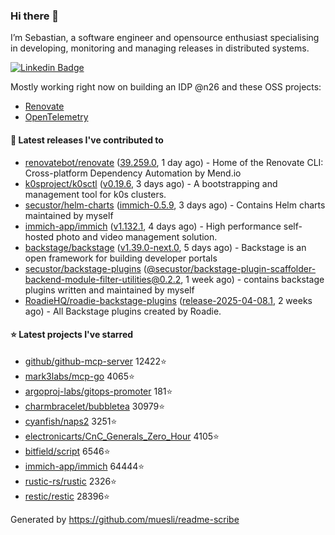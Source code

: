 ### Hi there 👋

I’m Sebastian, a software engineer and opensource enthusiast specialising in developing, monitoring and managing releases in distributed systems.    

[![Linkedin Badge](https://img.shields.io/badge/-LinkedIn-blue?style=flat&logo=Linkedin&logoColor=white&link=https://www.linkedin.com/in/sebastian-poxhofer/)](https://www.linkedin.com/in/sebastian-poxhofer/)

Mostly working right now on building an IDP @n26 and these OSS projects:
- [Renovate](https://github.com/renovatebot/renovate)
- [OpenTelemetry](https://github.com/open-telemetry)



#### 🚀 Latest releases I've contributed to

- [renovatebot/renovate](https://github.com/renovatebot/renovate) ([39.259.0](https://github.com/renovatebot/renovate/releases/tag/39.259.0), 1 day ago) - Home of the Renovate CLI: Cross-platform Dependency Automation by Mend.io
- [k0sproject/k0sctl](https://github.com/k0sproject/k0sctl) ([v0.19.6](https://github.com/k0sproject/k0sctl/releases/tag/v0.19.6), 3 days ago) - A bootstrapping and management tool for k0s clusters.
- [secustor/helm-charts](https://github.com/secustor/helm-charts) ([immich-0.5.9](https://github.com/secustor/helm-charts/releases/tag/immich-0.5.9), 3 days ago) - Contains Helm charts maintained by myself
- [immich-app/immich](https://github.com/immich-app/immich) ([v1.132.1](https://github.com/immich-app/immich/releases/tag/v1.132.1), 4 days ago) - High performance self-hosted photo and video management solution.
- [backstage/backstage](https://github.com/backstage/backstage) ([v1.39.0-next.0](https://github.com/backstage/backstage/releases/tag/v1.39.0-next.0), 5 days ago) - Backstage is an open framework for building developer portals
- [secustor/backstage-plugins](https://github.com/secustor/backstage-plugins) ([@secustor/backstage-plugin-scaffolder-backend-module-filter-utilities@0.2.2](https://github.com/secustor/backstage-plugins/releases/tag/%40secustor/backstage-plugin-scaffolder-backend-module-filter-utilities%400.2.2), 1 week ago) - contains backstage plugins written and maintained by myself
- [RoadieHQ/roadie-backstage-plugins](https://github.com/RoadieHQ/roadie-backstage-plugins) ([release-2025-04-08.1](https://github.com/RoadieHQ/roadie-backstage-plugins/releases/tag/release-2025-04-08.1), 2 weeks ago) - All Backstage plugins created by Roadie.

#### ⭐ Latest projects I've starred

- [github/github-mcp-server](https://github.com/github/github-mcp-server) 12422⭐
- [mark3labs/mcp-go](https://github.com/mark3labs/mcp-go) 4065⭐
- [argoproj-labs/gitops-promoter](https://github.com/argoproj-labs/gitops-promoter) 181⭐
- [charmbracelet/bubbletea](https://github.com/charmbracelet/bubbletea) 30979⭐
- [cyanfish/naps2](https://github.com/cyanfish/naps2) 3251⭐
- [electronicarts/CnC_Generals_Zero_Hour](https://github.com/electronicarts/CnC_Generals_Zero_Hour) 4105⭐
- [bitfield/script](https://github.com/bitfield/script) 6546⭐
- [immich-app/immich](https://github.com/immich-app/immich) 64444⭐
- [rustic-rs/rustic](https://github.com/rustic-rs/rustic) 2326⭐
- [restic/restic](https://github.com/restic/restic) 28396⭐



Generated by https://github.com/muesli/readme-scribe
